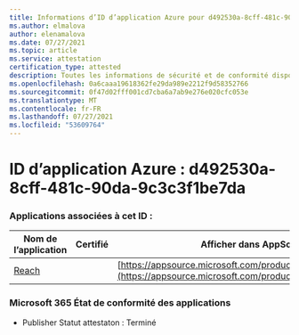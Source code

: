 ```yaml
---
title: Informations d’ID d’application Azure pour d492530a-8cff-481c-90da-9c3c3f1be7da
ms.author: elmalova
author: elenamalova
ms.date: 07/27/2021
ms.topic: article
ms.service: attestation
certification_type: attested
description: Toutes les informations de sécurité et de conformité disponibles pour d492530a-8cff-481c-90da-9c3c3f1be7da.
ms.openlocfilehash: 0a6caaa19618362fe29da989e2212f9d58352766
ms.sourcegitcommit: 0f47d02fff001cd7cba6a7ab9e276e020cfc053e
ms.translationtype: MT
ms.contentlocale: fr-FR
ms.lasthandoff: 07/27/2021
ms.locfileid: "53609764"
---
```

# <a name="azure-app-id-d492530a-8cff-481c-90da-9c3c3f1be7da"></a>ID d’application Azure : d492530a-8cff-481c-90da-9c3c3f1be7da


### <a name="apps-associated-with-this-id"></a>Applications associées à cet ID :
| **Nom de l’application** | **Certifié** | **Afficher dans AppSource** |
|--------------|---------------|-----------------------|
| [Reach](https://docs.microsoft.com/microsoft-365-app-certification/forward/WA200002045) |  | [https://appsource.microsoft.com/product/office/WA200002045](https://appsource.microsoft.com/product/office/WA200002045) |

### <a name="microsoft-365-app-compliance-status"></a>Microsoft 365 État de conformité des applications
- Publisher Statut attestaton : Terminé
